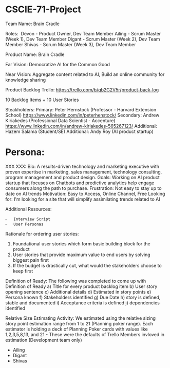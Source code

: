 # CSCIE-71-Project

Team Name: Brain Cradle

Roles:
 Devon - Product Owner, Dev Team Member
Ailing -  Scrum Master (Week 1), Dev Team Member
Digant -  Scrum Master (Week 2), Dev Team Member
Shivas -  Scrum Master (Week 3), Dev Team Member

Product Name: Brain Cradle

Far Vision: Democratize AI for the Common Good

Near Vision: Aggregate content related to AI, Build an online community for knowledge sharing

Product Backlog
Trello: https://trello.com/b/qb2G2V5r/product-back-log

10 Backlog Items + 10 User Stories

Steakholders:
Primary: Peter Hernstock (Professor - Harvard Extension School) https://www.linkedin.com/in/peterhenstock/
Secondary: Andrew Kiriakedes (Professional Data Scientist - Accenture) https://www.linkedin.com/in/andrew-kiriakedes-565267123/
Additional: Hazem Salama  (Student/SE)
Additional: Andy Roy  (AI product startup)


Persona:
========
XXX XXX: 
Bio: A results-driven technology and marketing executive with proven expertise in marketing, sales management, technology consulting, program management and product design.
Goals: Working on AI product startup that focuses on Chatbots and predictive analytics help engage consumers along the path to purchase.
Frustration: Not easy to stay up to date on AI trends
Motivation: Easy to Access, Online Channel, Free
Looking for: I'm looking for a site that will simplify assimilating trends related to AI

Additional Resources:

	⁃	Interview Script
	⁃	User Personas
    
    
Rationale for ordering user stories: 
1. Foundational user stories which form basic building block for the product 
2. User stories that provide maximum value to end users by solving biggest pain first 
3. If the budget is drastically cut, what would the stakeholders choose to keep first


Definition of Ready:
The following was completed to come up with Definition of Ready
a) Title for every product backlog item
b) User story opening sentence
c) Additional details
d) Estimated in story points
e) Persona known
f) Stakeholders identified
g) Due Date
h) story is defined, stable and documented
i) Acceptance criteria is defined
j) dependencies identified

Relative Size Estimating Activity:
We estimated using the relative sizing story point estimation range from 1 to 21 (Planning poker range). Each estimator is holding a deck of Planning Poker cards with values like 1,2,3,5,8,13, and 21 - These were the defaults of Trello
Members invloved in estimation (Development team only)
- Ailing
- Digant
- Shivas



